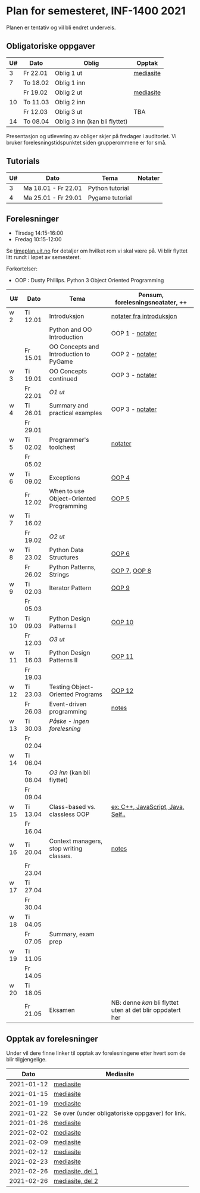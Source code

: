 Plan for semesteret, INF-1400 2021
====================================

Planen er tentativ og vil bli endret underveis. 

Obligatoriske oppgaver
-----------------

| U#  | Dato     | Oblig                         | Opptak                                                                                  |
| --- | -----    | -----------------------       | -----                                                                                   |
| 3   | Fr 22.01 | Oblig 1 ut                    | [mediasite](https://mediasite.uit.no/Mediasite/Play/4cb1810a6ab348869083a7bebd3c551d1d) |
| 7   | To 18.02 | Oblig 1 inn                   |                                                                                         |
|     | Fr 19.02 | Oblig 2 ut                    | [mediasite](https://mediasite.uit.no/Mediasite/Play/1ff076ab5d484985b13b6b0a5e7a16361d) |
| 10  | To 11.03 | Oblig 2 inn                   |                                                                                         |
|     | Fr 12.03 | Oblig 3 ut                    | TBA                                                                                     |
| 14  | To 08.04 | Oblig 3 inn (kan bli flyttet) |                                                                                         |


Presentasjon og utlevering av obliger skjer på fredager i auditoriet.
Vi bruker forelesningstidspunktet siden grupperommene er for små. 

Tutorials
------

| U#  | Dato                | Tema            | Notater        |
| --- | ----                | -----           | -------------- |
| 3   | Ma 18.01 - Fr 22.01 | Python tutorial |                |
| 4   | Ma 25.01 - Fr 29.01 | Pygame tutorial |                |



Forelesninger
-------------

- Tirsdag 14:15-16:00 
- Fredag  10:15-12:00 

Se [timeplan.uit.no](http://timeplan.uit.no/emne_timeplan.php?sem=21v&module[]=INF-1400-1)
for detaljer om hvilket rom vi skal være på. Vi blir flyttet litt
rundt i løpet av semesteret.

Forkortelser: 
* OOP : Dusty Phillips. Python 3 Object Oriented Programming


| U#   | Dato     | Tema                                    | Pensum, forelesningsnoatater, ++                                                           | 
| ---  | ----     | -----                                   | --------------                                                                             | 
| w  2 | Ti 12.01 | Introduksjon                            | [notater fra introduksjon](lectures/introduksjon)                                          | 
|      |          | Python and OO Introduction              | OOP 1 - [notater](lectures/oop-01-python-intro-and-oo)                                     | 
|      | Fr 15.01 | OO Concepts and Introduction to PyGame  | OOP 2 - [notater](lectures/oop-02-oo-and-pygame)                                           | 
| w  3 | Ti 19.01 | OO Concepts continued                   | OOP 3 - [notater](lectures/oop-02-03-oo-concepts)                                          | 
|      | Fr 22.01 | *O1 ut*                                 |                                                                                            | 
| w  4 | Ti 26.01 | Summary and practical examples          | OOP 3 - [notater](lectures/oop-03-summary-and-examples)                                    | 
|      | Fr 29.01 |                                         |                                                                                            | 
| w  5 | Ti 02.02 | Programmer's toolchest                  | [notater](lectures/lecture-tools)                                                          | 
|      | Fr 05.02 |                                         |                                                                                            | 
| w  6 | Ti 09.02 | Exceptions                              | [OOP 4](lectures/oop-04-exceptions)                                                        | 
|      | Fr 12.02 | When to use Object-Oriented Programming | [OOP 5](lectures/oop-05-when-to-use-oop)                                                   | 
| w  7 | Ti 16.02 |                                         |                                                                                            | 
|      | Fr 19.02 | *O2 ut*                                 |                                                                                            | 
| w  8 | Ti 23.02 | Python Data Structures                  | [OOP 6](lectures/oop-06-python-data-structures)                                            | 
|      | Fr 26.02 | Python Patterns, Strings                | [OOP 7](lectures/oop-07-oop-shortcuts), [OOP 8](lectures/oop-08-strings-and-serialization) | 
| w  9 | Ti 02.03 | Iterator Pattern                        | [OOP 9](lectures/oop-09-iterator)                                                         | 
|      | Fr 05.03 |                                         |                                                                                            | 
| w 10 | Ti 09.03 | Python Design Patterns I                | [OOP 10](lectures/oop-10-design-pat-1)                                                     | 
|      | Fr 12.03 | *O3 ut*                                 |                                                                                            | 
| w 11 | Ti 16.03 | Python Design Patterns II               | [OOP 11](lectures/oop-11-design-pat-2)                                                     | 
|      | Fr 19.03 |                                         |                                                                                            | 
| w 12 | Ti 23.03 | Testing Object-Oriented Programs        | [OOP 12](lectures/oop-12-testing)                                                          | 
|      | Fr 26.03 | Event-driven programming                | [notes](lectures/lecture-event-driven-programming)                                         | 
| w 13 | Ti 30.03 | *Påske - ingen forelesning*             |                                                                                            | 
|      | Fr 02.04 |                                         |                                                                                            | 
| w 14 | Ti 06.04 |                                         |                                                                                            | 
|      | To 08.04 | *O3 inn* (kan bli flyttet)              |                                                                                            | 
|      | Fr 09.04 |                                         |                                                                                            | 
| w 15 | Ti 13.04 | Class-based vs. classless OOP           | [ex: C++, JavaScript, Java, Self..](lectures/lecture-other-languages)                      | 
|      | Fr 16.04 |                                         |                                                                                            | 
| w 16 | Ti 20.04 | Context managers, stop writing classes. | [notes](lectures/lecture-context-mgr-stop-writing-cl)                                      | 
|      | Fr 23.04 |                                         |                                                                                            | 
| w 17 | Ti 27.04 |                                         |                                                                                            | 
|      | Fr 30.04 |                                         |                                                                                            | 
| w 18 | Ti 04.05 |                                         |                                                                                            | 
|      | Fr 07.05 | Summary, exam prep                      |                                                                                            | 
| w 19 | Ti 11.05 |                                         |                                                                                            | 
|      | Fr 14.05 |                                         |                                                                                            | 
| w 20 | Ti 18.05 |                                         |                                                                                            | 
|      | Fr 21.05 | Eksamen                                 | NB: denne *kan* bli flyttet uten at det blir oppdatert her                                 | 



Opptak av forelesninger 
-------------------------

Under vil dere finne linker til opptak av forelesningene etter hvert som de blir tilgjengelige. 


| Dato       | Mediasite                                                                               |
|------------|-----------------------------------------------------------------------------------------|
| 2021-01-12 | [mediasite](https://mediasite.uit.no/Mediasite/Play/770879804d5743d88f0d20ca6fa8062d1d) |
| 2021-01-15 | [mediasite](https://mediasite.uit.no/Mediasite/Play/6fe6972065d64bf794bffbafea60682e1d) |
| 2021-01-19 | [mediasite](https://mediasite.uit.no/Mediasite/Play/5d4c123875a74afeaa3b2b0757ccd13d1d) |
| 2021-01-22 | Se over (under obligatoriske oppgaver) for link.                                        |
| 2021-01-26 | [mediasite](https://mediasite.uit.no/Mediasite/Play/c6b65e40e67c432e8023e673ca5834bb1d) |
| 2021-02-02 | [mediasite](https://mediasite.uit.no/Mediasite/Play/3e170a0af8f44e4281c38aa6356ba1041d) |
| 2021-02-09 | [mediasite](https://mediasite.uit.no/Mediasite/Play/dbe1246efce1455da10feeec66b971bb1d) |
| 2021-02-12 | [mediasite](https://mediasite.uit.no/Mediasite/Play/26485dbe2b7c4d8890640a15cf650c9e1d) |
| 2021-02-23 | [mediasite](https://mediasite.uit.no/Mediasite/Play/5cefd23d13944c408ea82a2ed54a22bf1d) |
| 2021-02-26 | [mediasite, del 1](https://mediasite.uit.no/Mediasite/Play/70cdf90a45ea47228543a7af88e6dd8e1d) |
| 2021-02-26 | [mediasite, del 2](https://mediasite.uit.no/Mediasite/Play/6ce853002939477c8f43cdfd90e497e81d) |


